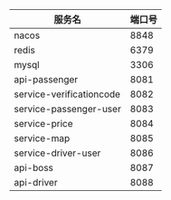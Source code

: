 | 服务名                      | 端口号  |
|--------------------------|------|
| nacos                    | 8848 |
| redis                    | 6379 |
| mysql                    | 3306 |
| api-passenger            | 8081 |
| service-verificationcode | 8082 |
| service-passenger-user   | 8083 |
| service-price            | 8084 |
| service-map              | 8085 |
| service-driver-user      | 8086 |
| api-boss                 | 8087 |
| api-driver               | 8088 |

